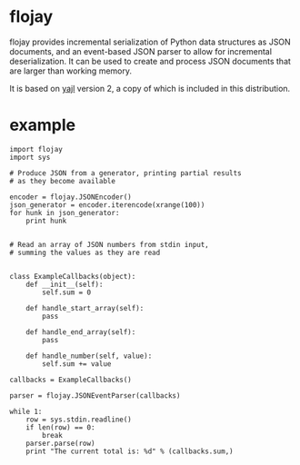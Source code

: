 # flojay 

flojay provides incremental serialization of Python data structures as
JSON documents, and an event-based JSON parser to allow for incremental
deserialization. It can be used to create and process JSON documents
that are larger than working memory.

It is based on [yajl](http://lloyd.github.com/yajl/) version 2, a
copy of which is included in this distribution.

# example

    import flojay
    import sys

    # Produce JSON from a generator, printing partial results
    # as they become available

    encoder = flojay.JSONEncoder()
    json_generator = encoder.iterencode(xrange(100))
    for hunk in json_generator:
        print hunk


    # Read an array of JSON numbers from stdin input,
    # summing the values as they are read


    class ExampleCallbacks(object):
        def __init__(self):
            self.sum = 0

        def handle_start_array(self):
            pass

        def handle_end_array(self):
            pass

        def handle_number(self, value):
            self.sum += value

    callbacks = ExampleCallbacks()

    parser = flojay.JSONEventParser(callbacks)

    while 1:
        row = sys.stdin.readline()
        if len(row) == 0:
            break
        parser.parse(row)
        print "The current total is: %d" % (callbacks.sum,)
    
